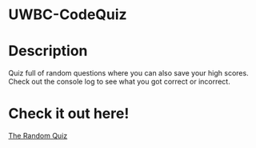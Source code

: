 # UWBC-CodeQuiz

# Description
Quiz full of random questions where you can also save your high scores. Check out the console log to see what you got correct or incorrect.

# Check it out here!
<a href="https://jessicadao.github.io/UWBC-CodeQuiz/">
The Random Quiz
</a>